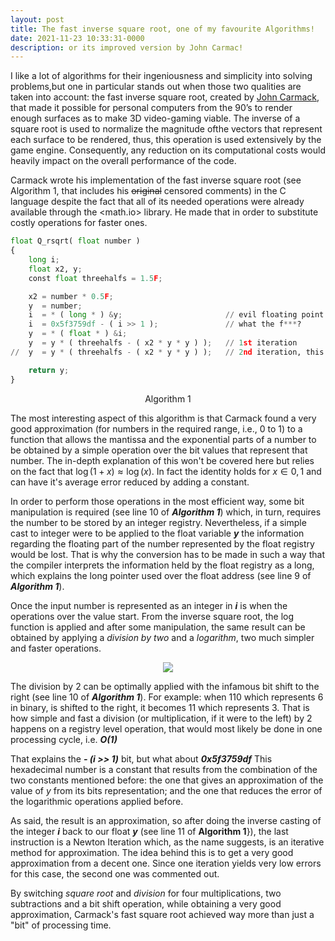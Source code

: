 ```yaml
---
layout: post
title: The fast inverse square root, one of my favourite Algorithms!
date: 2021-11-23 10:33:31-0000
description: or its improved version by John Carmac!
---
```


I like a lot of algorithms for their ingeniousness and simplicity into solving problems,but one in particular stands out when those two qualities are taken into account: the fast inverse square root, created by [John Carmack](https://en.wikipedia.org/wiki/John_Carmack), that made it possible for personal computers from the 90’s to render enough surfaces as to make 3D video-gaming viable. The inverse of a square root is used to normalize the magnitude ofthe vectors that represent each surface to be rendered, thus, this operation is used extensively by the game engine. Consequently, any reduction on its computational costs would heavily impact on the overall performance of the code.

Carmack wrote his implementation of the fast inverse square root (see Algorithm 1, that includes his <s>original</s> censored comments) in the C language despite the fact that all of its needed operations were already available through the \<math.io> library. He made that in order to substitute costly operations for faster ones.

```python
float Q_rsqrt( float number )
{
    long i;
	float x2, y;
	const float threehalfs = 1.5F;

	x2 = number * 0.5F;
	y  = number;
	i  = * ( long * ) &y;                       // evil floating point bit level hacking
	i  = 0x5f3759df - ( i >> 1 );               // what the f***? 
	y  = * ( float * ) &i;
	y  = y * ( threehalfs - ( x2 * y * y ) );   // 1st iteration
//	y  = y * ( threehalfs - ( x2 * y * y ) );   // 2nd iteration, this can be removed

	return y;
}
```
<div align="center">
<figcaption>
Algorithm 1
</figcaption>
</div>

The most interesting aspect of this algorithm is that Carmack found a very good approximation (for numbers in the required range, i.e., 0 to 1) to a function that allows the mantissa and the exponential parts of a number to be obtained by a simple operation over the bit values that represent that number. The in-depth explanation of this won't be covered here but relies on the fact that $\log(1+x) \approx \log(x)$. In fact the identity holds for $x \in {0,1}$ and can have it's average error reduced by adding a constant.

In order to perform those operations in the most efficient way, some bit manipulation is required (see line 10 of ***Algorithm 1***) which, in turn, requires the number to be stored by an integer registry. Nevertheless, if a simple cast to integer were to be applied to the float variable ***y*** the information regarding the floating part of the number represented by the float registry would be lost. That is why the conversion has to be made in such a way that the compiler interprets the information held by the float registry as a long, which explains the long pointer used over the float address (see line 9 of ***Algorithm 1***).

Once the input number is represented as an integer in ***i*** is when the operations over the value start. From the inverse square root, the log function is applied and after some manipulation, the same result can be obtained by applying a *division by two* and a *logarithm*, two much simpler and faster operations.

<div align="center">
<img src="https://render.githubusercontent.com/render/math?math=\frac{1}{\sqrt{x}} \rightarrow \log_2{\left(\frac{1}{\sqrt{x}}\right)} \rightarrow \log_2{\left(y^{-\frac{1}{2}}\right)} \rightarrow -\frac{1}{2}\log_2{\left(y\right)}">
</div>

The division by 2 can be optimally applied with the infamous bit shift to the right (see line 10 of ***Algorithm 1***). For example: when 110 which represents 6 in binary, is shifted to the right, it becomes 11 which represents 3. That is how simple and fast a division (or multiplication, if it were to the left) by 2 happens on a registry level operation, that would most likely be done in one processing cycle, i.e. ***O(1)***

That explains the ***- (i >> 1)*** bit, but what about ***0x5f3759df*** This hexadecimal number is a constant that results from the combination of the two constants mentioned before: the one that gives an approximation of the value of $y$ from its bits representation; and the one that reduces the error of the logarithmic operations applied before.

As said, the result is an approximation, so after doing the inverse casting of the integer ***i*** back to our float ***y*** (see line 11 of **Algorithm 1**}), the last instruction is a Newton Iteration which, as the name suggests, is an iterative method for approximation. The idea behind this is to get a very good approximation from a decent one. Since one iteration yields very low errors for this case, the second one was commented out.

By switching *square root* and *division* for four multiplications, two subtractions and a bit shift operation, while obtaining a very good approximation, Carmack's fast square root achieved way more than just a "bit" of processing time.

